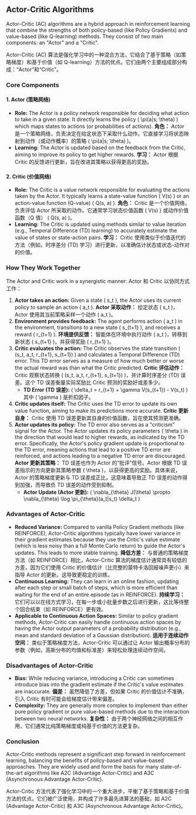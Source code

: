 ## Actor-Critic Algorithms

Actor-Critic (AC) algorithms are a hybrid approach in reinforcement learning that combine the strengths of both policy-based (like Policy Gradients) and value-based (like Q-learning) methods. They consist of two main components: an "Actor" and a "Critic".

Actor-Critic (AC) 算法是强化学习中的一种混合方法，它结合了基于策略（如策略梯度）和基于价值（如 Q-learning）方法的优点。它们由两个主要组成部分构成：“Actor”和“Critic”。

### Core Components

#### 1. Actor (策略网络)

*   **Role:** The Actor is a policy network responsible for deciding what action to take in a given state. It directly learns the policy \( \pi(a|s; \theta) \) which maps states to actions (or probabilities of actions).
    **角色：** Actor 是一个策略网络，负责决定在给定状态下采取什么动作。它直接学习将状态映射到动作（或动作概率）的策略 \( \pi(a|s; \theta) \)。
*   **Learning:** The Actor is updated based on the feedback from the Critic, aiming to improve its policy to get higher rewards.
    **学习：** Actor 根据 Critic 的反馈进行更新，旨在改进其策略以获得更高的奖励。

#### 2. Critic (价值网络)

*   **Role:** The Critic is a value network responsible for evaluating the actions taken by the Actor. It typically learns a state-value function \( V(s) \) or an action-value function (Q-value) \( Q(s, a) \).
    **角色：** Critic 是一个价值网络，负责评估 Actor 所采取的动作。它通常学习状态价值函数 \( V(s) \) 或动作价值函数（Q 值） \( Q(s, a) \)。
*   **Learning:** The Critic is updated using methods similar to value iteration (e.g., Temporal Difference (TD) learning) to accurately estimate the value of states or state-action pairs.
    **学习：** Critic 使用类似于价值迭代的方法（例如，时序差分 (TD) 学习）进行更新，以准确估计状态或状态-动作对的价值。

### How They Work Together

The Actor and Critic work in a synergistic manner:
Actor 和 Critic 以协同方式工作：

1.  **Actor takes an action:** Given a state \( s_t \), the Actor uses its current policy to sample an action \( a_t \).
    **Actor 采取动作：** 给定状态 \( s_t \)，Actor 使用其当前策略采样一个动作 \( a_t \)。
2.  **Environment provides feedback:** The agent performs action \( a_t \) in the environment, transitions to a new state \( s_{t+1} \), and receives a reward \( r_{t+1} \).
    **环境提供反馈：** 智能体在环境中执行动作 \( a_t \)，转移到新状态 \( s_{t+1} \)，并获得奖励 \( r_{t+1} \)。
3.  **Critic evaluates the action:** The Critic observes the state transition \( (s_t, a_t, r_{t+1}, s_{t+1}) \) and calculates a Temporal Difference (TD) error. This TD error serves as a measure of how much better or worse the actual reward was than what the Critic predicted.
    **Critic 评估动作：** Critic 观察状态转换 \( (s_t, a_t, r_{t+1}, s_{t+1}) \)，并计算时序差分 (TD) 误差。这个 TD 误差衡量实际奖励比 Critic 预测的奖励好或差多少。
    *   **TD Error (TD 误差):** \( \delta_t = r_{t+1} + \gamma V(s_{t+1}) - V(s_t) \)
        其中 \( \gamma \) 是折扣因子。
4.  **Critic updates itself:** The Critic uses the TD error to update its own value function, aiming to make its predictions more accurate.
    **Critic 更新自身：** Critic 使用 TD 误差更新其自身的价值函数，旨在使其预测更准确。
5.  **Actor updates its policy:** The TD error also serves as a "criticism" signal for the Actor. The Actor updates its policy parameters \( \theta \) in the direction that would lead to higher rewards, as indicated by the TD error. Specifically, the Actor's policy gradient update is proportional to the TD error, meaning actions that lead to a positive TD error are reinforced, and actions leading to a negative TD error are discouraged.
    **Actor 更新其策略：** TD 误差也作为 Actor 的“批评”信号。Actor 根据 TD 误差指示的方向更新其策略参数 \( \theta \)，以获得更高的奖励。具体来说，Actor 的策略梯度更新与 TD 误差成正比，这意味着导致正 TD 误差的动作得到加强，而导致负 TD 误差的动作受到抑制。
    *   **Actor Update (Actor 更新):** \( \nabla_{\theta} J(\theta) \propto \nabla_{\theta} \log \pi_{\theta}(a_t|s_t) \delta_t \)

### Advantages of Actor-Critic

*   **Reduced Variance:** Compared to vanilla Policy Gradient methods (like REINFORCE), Actor-Critic algorithms typically have lower variance in their gradient estimates because they use the Critic's value estimate (which is less noisy than a full Monte Carlo return) to guide the Actor's updates. This leads to more stable training.
    **降低方差：** 与普通的策略梯度方法（如 REINFORCE）相比，Actor-Critic 算法的梯度估计通常具有较低的方差，因为它们使用 Critic 的价值估计（比完整的蒙特卡洛回报噪声更小）来指导 Actor 的更新。这导致更稳定的训练。
*   **Continuous Learning:** They can learn in an online fashion, updating after each step or small batch of steps, which is more efficient than waiting for the end of an entire episode (as in REINFORCE).
    **持续学习：** 它们可以以在线方式学习，在每一步或小批量步数之后进行更新，这比等待整个回合结束（如 REINFORCE）更有效。
*   **Applicable to Continuous Action Spaces:** Similar to policy gradient methods, Actor-Critic can easily handle continuous action spaces by having the Actor output parameters of a probability distribution (e.g., mean and standard deviation of a Gaussian distribution).
    **适用于连续动作空间：** 类似于策略梯度方法，Actor-Critic 可以通过让 Actor 输出概率分布的参数（例如，高斯分布的均值和标准差）来轻松处理连续动作空间。

### Disadvantages of Actor-Critic

*   **Bias:** While reducing variance, introducing a Critic can sometimes introduce bias into the gradient estimate if the Critic's value estimates are inaccurate.
    **偏差：** 虽然降低了方差，但如果 Critic 的价值估计不准确，引入 Critic 有时可能会给梯度估计带来偏差。
*   **Complexity:** They are generally more complex to implement than either pure policy gradient or pure value-based methods due to the interaction between two neural networks.
    **复杂性：** 由于两个神经网络之间的相互作用，它们通常比纯策略梯度或纯基于价值的方法更复杂。

### Conclusion

Actor-Critic methods represent a significant step forward in reinforcement learning, balancing the benefits of policy-based and value-based approaches. They are widely used and form the basis for many state-of-the-art algorithms like A2C (Advantage Actor-Critic) and A3C (Asynchronous Advantage Actor-Critic).

Actor-Critic 方法代表了强化学习中的一个重大进步，平衡了基于策略和基于价值方法的优点。它们被广泛使用，并构成了许多最先进算法的基础，如 A2C (Advantage Actor-Critic) 和 A3C (Asynchronous Advantage Actor-Critic)。 